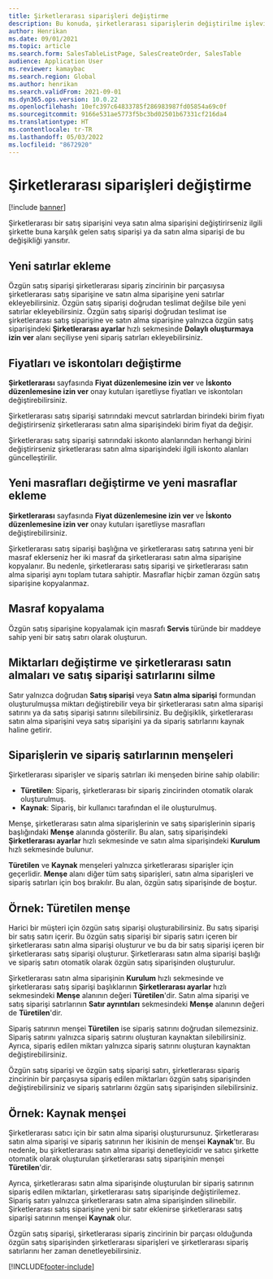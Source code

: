 ```yaml
---
title: Şirketlerarası siparişleri değiştirme
description: Bu konuda, şirketlerarası siparişlerin değiştirilme işlevi açıklanmaktadır
author: Henrikan
ms.date: 09/01/2021
ms.topic: article
ms.search.form: SalesTableListPage, SalesCreateOrder, SalesTable
audience: Application User
ms.reviewer: kamaybac
ms.search.region: Global
ms.author: henrikan
ms.search.validFrom: 2021-09-01
ms.dyn365.ops.version: 10.0.22
ms.openlocfilehash: 10efc397c64833785f286983987fd05854a69c0f
ms.sourcegitcommit: 9166e531ae5773f5bc3bd02501b67331cf216da4
ms.translationtype: HT
ms.contentlocale: tr-TR
ms.lasthandoff: 05/03/2022
ms.locfileid: "8672920"
---
```

# <a name="change-intercompany-orders"></a>Şirketlerarası siparişleri değiştirme

[!include [banner](../../includes/banner.md)]

Şirketlerarası bir satış siparişini veya satın alma siparişini değiştirirseniz ilgili şirkette buna karşılık gelen satış siparişi ya da satın alma siparişi de bu değişikliği yansıtır.

## <a name="adding-new-lines"></a>Yeni satırlar ekleme

Özgün satış siparişi şirketlerarası sipariş zincirinin bir parçasıysa şirketlerarası satış siparişine ve satın alma siparişine yeni satırlar ekleyebilirsiniz. Özgün satış siparişi doğrudan teslimat değilse bile yeni satırlar ekleyebilirsiniz. Özgün satış siparişi doğrudan teslimat ise şirketlerarası satış siparişine ve satın alma siparişine yalnızca özgün satış siparişindeki **Şirketlerarası ayarlar** hızlı sekmesinde **Dolaylı oluşturmaya izin ver** alanı seçiliyse yeni sipariş satırları ekleyebilirsiniz.

## <a name="changing-prices-and-discounts"></a>Fiyatları ve iskontoları değiştirme

**Şirketlerarası** sayfasında **Fiyat düzenlemesine izin ver** ve **İskonto düzenlemesine izin ver** onay kutuları işaretliyse fiyatları ve iskontoları değiştirebilirsiniz.

Şirketlerarası satış siparişi satırındaki mevcut satırlardan birindeki birim fiyatı değiştirirseniz şirketlerarası satın alma siparişindeki birim fiyat da değişir.

Şirketlerarası satış siparişi satırındaki iskonto alanlarından herhangi birini değiştirirseniz şirketlerarası satın alma siparişindeki ilgili iskonto alanları güncelleştirilir.

## <a name="changing-and-adding-new-charges"></a>Yeni masrafları değiştirme ve yeni masraflar ekleme

**Şirketlerarası** sayfasında **Fiyat düzenlemesine izin ver** ve **İskonto düzenlemesine izin ver** onay kutuları işaretliyse masrafları değiştirebilirsiniz.

Şirketlerarası satış siparişi başlığına ve şirketlerarası satış satırına yeni bir masraf eklerseniz her iki masraf da şirketlerarası satın alma siparişine kopyalanır. Bu nedenle, şirketlerarası satış siparişi ve şirketlerarası satın alma siparişi aynı toplam tutara sahiptir. Masraflar hiçbir zaman özgün satış siparişine kopyalanmaz.

## <a name="copying-a-fee"></a>Masraf kopyalama

Özgün satış siparişine kopyalamak için masrafı **Servis** türünde bir maddeye sahip yeni bir satış satırı olarak oluşturun.

## <a name="changing-quantities-and-deleting-intercompany-purchases-and-sales-order-lines"></a>Miktarları değiştirme ve şirketlerarası satın almaları ve satış siparişi satırlarını silme

Satır yalnızca doğrudan **Satış siparişi** veya **Satın alma siparişi** formundan oluşturulmuşsa miktarı değiştirebilir veya bir şirketlerarası satın alma siparişi satırını ya da satış siparişi satırını silebilirsiniz. Bu değişiklik, şirketlerarası satın alma siparişini veya satış siparişini ya da sipariş satırlarını kaynak haline getirir.

## <a name="origins-of-orders-and-order-lines"></a>Siparişlerin ve sipariş satırlarının menşeleri

Şirketlerarası siparişler ve sipariş satırları iki menşeden birine sahip olabilir:

- **Türetilen**: Sipariş, şirketlerarası bir sipariş zincirinden otomatik olarak oluşturulmuş.
- **Kaynak**: Sipariş, bir kullanıcı tarafından el ile oluşturulmuş.

Menşe, şirketlerarası satın alma siparişlerinin ve satış siparişlerinin sipariş başlığındaki **Menşe** alanında gösterilir. Bu alan, satış siparişindeki **Şirketlerarası ayarlar** hızlı sekmesinde ve satın alma siparişindeki **Kurulum** hızlı sekmesinde bulunur.

**Türetilen** ve **Kaynak** menşeleri yalnızca şirketlerarası siparişler için geçerlidir. **Menşe** alanı diğer tüm satış siparişleri, satın alma siparişleri ve sipariş satırları için boş bırakılır. Bu alan, özgün satış siparişinde de boştur.

## <a name="example-derived-origin"></a>Örnek: Türetilen menşe

Harici bir müşteri için özgün satış siparişi oluşturabilirsiniz. Bu satış siparişi bir satış satırı içerir. Bu özgün satış siparişi bir sipariş satırı içeren bir şirketlerarası satın alma siparişi oluşturur ve bu da bir satış siparişi içeren bir şirketlerarası satış siparişi oluşturur. Şirketlerarası satın alma siparişi başlığı ve sipariş satırı otomatik olarak özgün satış siparişinden oluşturulur.

Şirketlerarası satın alma siparişinin **Kurulum** hızlı sekmesinde ve şirketlerarası satış siparişi başlıklarının **Şirketlerarası ayarlar** hızlı sekmesindeki **Menşe** alanının değeri **Türetilen**'dir. Satın alma siparişi ve satış siparişi satırlarının **Satır ayrıntıları** sekmesindeki **Menşe** alanının değeri de **Türetilen**'dir.

Sipariş satırının menşei **Türetilen** ise sipariş satırını doğrudan silemezsiniz. Sipariş satırını yalnızca sipariş satırını oluşturan kaynaktan silebilirsiniz. Ayrıca, sipariş edilen miktarı yalnızca sipariş satırını oluşturan kaynaktan değiştirebilirsiniz.

Özgün satış siparişi ve özgün satış siparişi satırı, şirketlerarası sipariş zincirinin bir parçasıysa sipariş edilen miktarları özgün satış siparişinden değiştirebilirsiniz ve sipariş satırlarını özgün satış siparişinden silebilirsiniz.

## <a name="example-source-origin"></a>Örnek: Kaynak menşei

Şirketlerarası satıcı için bir satın alma siparişi oluşturursunuz. Şirketlerarası satın alma siparişi ve sipariş satırının her ikisinin de menşei **Kaynak**'tır. Bu nedenle, bu şirketlerarası satın alma siparişi denetleyicidir ve satıcı şirkette otomatik olarak oluşturulan şirketlerarası satış siparişinin menşei **Türetilen**'dir.

Ayrıca, şirketlerarası satın alma siparişinde oluşturulan bir sipariş satırının sipariş edilen miktarları, şirketlerarası satış siparişinde değiştirilemez. Sipariş satırı yalnızca şirketlerarası satın alma siparişinden silinebilir. Şirketlerarası satış siparişine yeni bir satır eklenirse şirketlerarası satış siparişi satırının menşei **Kaynak** olur.

Özgün satış siparişi, şirketlerarası sipariş zincirinin bir parçası olduğunda özgün satış siparişinden şirketlerarası siparişleri ve şirketlerarası sipariş satırlarını her zaman denetleyebilirsiniz.

[!INCLUDE[footer-include](../../includes/footer-banner.md)]
